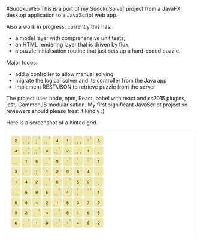 #SudokuWeb
This is a port of my SudokuSolver project from a JavaFX desktop application to a JavaScript web app.

Also a work in progress, currently this has:
* a model layer with comprehensive unit tests;
* an HTML rendering layer that is driven by flux;
* a puzzle initialisation routine that just sets up a hard-coded puzzle.

Major todos:
* add a controller to allow manual solving
* migrate the logical solver and its controller from the Java app
* implement REST/JSON to retrieve puzzle from the server

The project uses node, npm, React, babel with react and es2015 plugins, jest, CommonJS modularisation. My first significant JavaScript project so reviewers should please treat it kindly :)

Here is a screenshot of a hinted grid.

![Hinted grid](screenshot.png?raw=true)